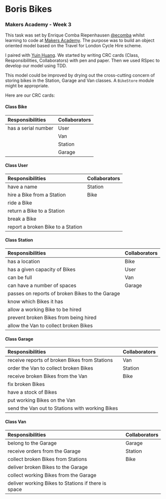 Boris Bikes
===========

### Makers Academy - Week 3

This task was set by Enrique Comba Riepenhausen
[@ecomba](http://twitter.com/ecomba) whilst learning to code at
[Makers Academy](http://www.makersacademy.com). The purpose was to build
an object oriented model based on the Travel for London Cycle Hire scheme.

I paired with [Yuin Huang](https://github.com/yuin23). We started by writing CRC cards
(Class, Responsibilities, Collaborators) with pen and paper. Then we used RSpec
to develop our model using TDD.

This model could be improved by drying out the cross-cutting concern of
storing bikes in the Station, Garage and Van classes. A `BikeStore` module might
be appropriate.

Here are our CRC cards:

#### Class Bike

| Responsibilities     | Collaborators |
| :------------------- | :------------ |
| has a serial number  | User          |
|                      | Van           |
|                      | Station       |
|                      | Garage        |

#### Class User

| Responsibilities                   | Collaborators |
| :--------------------------------- | :------------ |
| have a name                        | Station       |
| hire a Bike from a Station         | Bike          |
| ride a Bike                        |               |
| return a Bike to a Station         |               |
| break a Bike                       |               |
| report a broken Bike to a Station  |               |

#### Class Station

| Responsibilities                                 | Collaborators |
| :----------------------------------------------- | :------------ |
| has a location                                   | Bike          |
| has a given capacity of Bikes                    | User          |
| can be full                                      | Van           |
| can have a number of spaces                      | Garage        |
| passes on reports of broken Bikes to the Garage  |               |
| know which Bikes it has                          |               |
| allow a working Bike to be hired                 |               |
| prevent broken Bikes from being hired            |               |
| allow the Van to collect broken Bikes            |               |

#### Class Garage

| Responsibilities                                 | Collaborators |
| :----------------------------------------------- | :------------ |
| receive reports of broken Bikes from Stations    | Van           |
| order the Van to collect broken Bikes            | Station       |
| receive broken Bikes from the Van                | Bike          |
| fix broken Bikes                                 |               |
| have a stock of Bikes                            |               |
| put working Bikes on the Van                     |               |
| send the Van out to Stations with working Bikes  |               |

#### Class Van

| Responsibilities                                     | Collaborators |
| :--------------------------------------------------- | :------------ |
| belong to the Garage                                 | Garage        | 
| receive orders from the Garage                       | Station       |
| collect broken Bikes from Stations                   | Bike          |
| deliver broken Bikes to the Garage                   |               |
| collect working Bikes from the Garage                |               |
| deliver working Bikes to Stations if there is space  |               |
